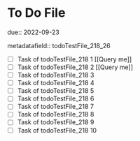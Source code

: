 # To Do File

due:: 2022-09-23

metadatafield:: todoTestFile_218_26

- [ ] Task of todoTestFile_218 1 [[Query me]]
- [ ] Task of todoTestFile_218 2 [[Query me]]
- [ ] Task of todoTestFile_218 3
- [ ] Task of todoTestFile_218 4
- [ ] Task of todoTestFile_218 5
- [ ] Task of todoTestFile_218 6
- [ ] Task of todoTestFile_218 7
- [ ] Task of todoTestFile_218 8
- [ ] Task of todoTestFile_218 9
- [ ] Task of todoTestFile_218 10